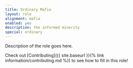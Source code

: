 ```yaml
---
title: Ordinary Mafia
layout: role
alignment: mafia
enabled: yes
description: the informed minority
special: ordinary
---
```


Description of the role goes here.

Check out [Contributing]({{ site.baseurl }}{% link information/contributing.md %}) to see how to fill in this role!
